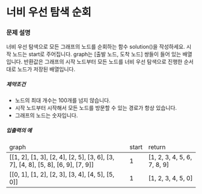 # 너비 우선 탐색 순회

### 문제 설명

<p>너비 우선 탐색으로 모든 그래프의 노드를 순회하는 함수 solution()을 작성하세요. 시작 노드는 start로 주어집니다. graph는 [출발 노드, 도착 노드] 쌍들이 들어 있는 배열입니다. 반환값은 그래프의 시작 노드부터 모든 노드를 너비 우선 탐색으로 진행한 순서대로 노드가 저장된 배열입니다.</p>

<h5>제약조건</h5>

<ul>
    <li>노드의 최대 개수는 100개를 넘지 않습니다.</li>
    <li>시작 노드부터 시작해서 모든 노드를 방문할 수 있는 경로가 항상 있습니다.</li>
    <li>그래프의 노드는 숫자입니다.</li>
</ul>

<h5>입출력의 예</h5>

<table>
    <thead>
        <tr>
            <td>graph</td>
            <td>start</td>
            <td>return</td>
        </tr>
    <thead>
    <tbody>
        <tr>
            <td>[[1, 2], [1, 3], [2, 4], [2, 5], [3, 6], [3, 7], [4, 8], [5, 8], [6, 9], [7, 9]]</td>
            <td>1</td>
            <td>[1, 2, 3, 4, 5, 6, 7, 8, 9]</td>
        </tr>
        <tr>
            <td>[[0, 1], [1, 2], [2, 3], [3, 4], [4, 5], [5, 0]]</td>
            <td>1</td>
            <td>[1, 2, 3, 4, 5, 0]</td>
        </tr>
    </tbody>
</table>
